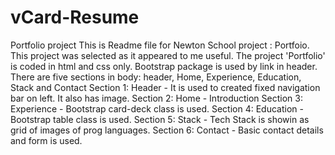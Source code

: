 # vCard-Resume
Portfolio project
This is Readme file for Newton School project : Portfoio.
This project was selected as it appeared to me useful.
The project 'Portfolio' is coded in html and css only.
Bootstrap package is used by link in header.
There are five sections in body: header, Home, Experience, Education, Stack and Contact
Section 1: Header - It is used to created fixed navigation bar on left. It also has image.
Section 2: Home - Introduction
Section 3: Experience - Bootstrap card-deck  class is used.
Section 4: Education - Bootstrap table class is used.
Section 5: Stack - Tech Stack is showin as grid of images of prog languages.
Section 6: Contact - Basic contact details and form is used.



